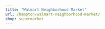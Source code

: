 ```yaml
---
title: "Walmart Neighborhood Market"
url: /hampton/walmart-neighborhood-market/
shop: supermarket
---
```

